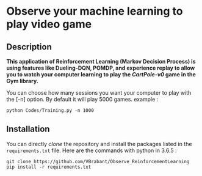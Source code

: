 # Observe your machine learning to play video game

##  Description

**This application of Reinforcement Learning (Markov Decision Process) is using features like Dueling-DQN, POMDP, and experience replay to allow you to watch your computer learning to play the _CartPole-v0_ game in the Gym library.**

You can choose how many sessions you want your computer to play with the [-n] option. By default it will play 5000 games.
example :
```
python Codes/Training.py -n 1000
```

## Installation

You can directly _clone_ the repository and install the packages listed in the `requirements.txt` file. 
Here are the commands with python in 3.6.5 :
```
git clone https://github.com/VBrabant/Observe_ReinforcementLearning
pip install -r requirements.txt
```

